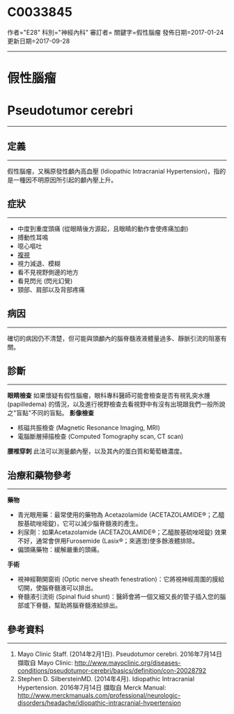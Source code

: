 # C0033845
作者="E28"
科別="神經內科"
審訂者=
關鍵字=假性腦瘤
發佈日期=2017-01-24
更新日期=2017-09-28

----------
# 假性腦瘤
# Pseudotumor cerebri
----------
## 定義
----------

假性腦瘤，又稱原發性顱內高血壓 (Idiopathic Intracranial Hypertension)，指的是一種因不明原因所引起的顱內壓上升。

## 症狀
----------
- 中度到重度頭痛 (從眼睛後方源起，且眼睛的動作會使疼痛加劇)
- 搏動性耳鳴
- 噁心嘔吐
- [複視](C0012569)
- 視力減退、模糊
- 看不見視野側邊的地方
- 看見閃光 (閃光幻覺)
- 頸部、肩部以及背部疼痛
## 病因
----------

確切的病因仍不清楚，但可能與頭顱內的腦脊髓液液體量過多、靜脈引流的阻塞有關。

## 診斷
----------

**眼睛檢查**
如果懷疑有假性腦瘤，眼科專科醫師可能會檢查是否有視乳突水腫 (papilledema) 的情況，以及進行視野檢查去看視野中有沒有出現跟我們一般所說之"盲點"不同的盲點。
**影像檢查**

- 核磁共振檢查 (Magnetic Resonance Imaging, MRI)
- 電腦斷層掃描檢查 (Computed Tomography scan, CT scan)

**腰椎穿刺**
此法可以測量顱內壓，以及其內的蛋白質和葡萄糖濃度。

## 治療和藥物參考
----------

**藥物**

- 青光眼用藥：最常使用的藥物為 Acetazolamide (ACETAZOLAMIDE®；乙醯胺基硫唑嘧錠)，它可以減少腦脊髓液的產生。
- 利尿劑：如果Acetazolamide (ACETAZOLAMIDE®；乙醯胺基硫唑嘧錠) 效果不好，通常會併用Furosemide (Lasix®；來適泄)使多餘液體排除。
- 偏頭痛藥物：緩解嚴重的頭痛。

**手術**

- 視神經鞘開窗術 (Optic nerve sheath fenestration)：它將視神經周圍的膜給切開，使腦脊髓液可以排出。
- 脊髓液引流術 (Spinal fluid shunt)：醫師會將一個又細又長的管子插入您的腦部或下脊髓，幫助將腦脊髓液給排出。
## 參考資料
----------
1. Mayo Clinic Staff. (2014年2月1日). Pseudotumor cerebri. 2016年7月14日 擷取自 Mayo Clinic: http://www.mayoclinic.org/diseases-conditions/pseudotumor-cerebri/basics/definition/con-20028792
2. Stephen D. SilbersteinMD. (2014年4月). Idiopathic Intracranial Hypertension. 2016年7月14日 擷取自 Merck Manual: http://www.merckmanuals.com/professional/neurologic-disorders/headache/idiopathic-intracranial-hypertension


